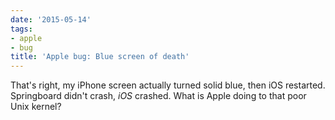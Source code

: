 ```yaml
---
date: '2015-05-14'
tags:
- apple
- bug
title: 'Apple bug: Blue screen of death'
---
```


That's right, my iPhone screen actually turned solid blue, then iOS restarted. Springboard didn't crash, *iOS* crashed. What is Apple doing to that poor Unix kernel?
